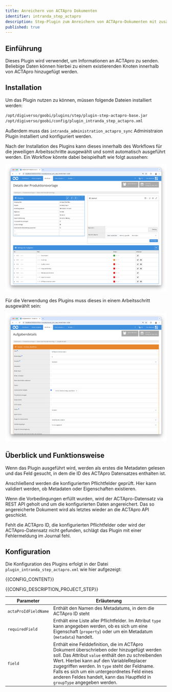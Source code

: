 ```yaml
---
title: Anreichern von ACTApro Dokumenten
identifier: intranda_step_actapro
description: Step-Plugin zum Anreichern von ACTApro-Dokumenten mit zusätzlichen Metadaten
published: true
---
```


## Einführung

Dieses Plugin wird verwendet, um Informationen an ACTApro zu senden. Beliebige Daten können hierbei zu einem existierenden Knoten innerhalb von ACTApro hinzugefügt werden.


## Installation
Um das Plugin nutzen zu können, müssen folgende Dateien installiert werden:

```bash
/opt/digiverso/goobi/plugins/step/plugin-step-actapro-base.jar
/opt/digiverso/goobi/config/plugin_intranda_step_actapro.xml
```

Außerdem muss das `intranda_administration_actapro_sync` Administraion Plugin installiert und konfiguriert werden.

Nach der Installation des Plugins kann dieses innerhalb des Workflows für die jeweiligen Arbeitsschritte ausgewählt und somit automatisch ausgeführt werden. Ein Workflow könnte dabei beispielhaft wie folgt aussehen:

![Beispielhafter Aufbau eines Workflows](screen1_de.png)

Für die Verwendung des Plugins muss dieses in einem Arbeitsschritt ausgewählt sein:

![Konfiguration des Arbeitsschritts für die Nutzung des Plugins](screen2_de.png)


## Überblick und Funktionsweise

Wenn das Plugin ausgeführt wird, werden als erstes die Metadaten gelesen und das Feld gesucht, in dem die ID des ACTApro Datensatzes enthalten ist.

Anschließend werden die konfigurierten Pflichtfelder geprüft. Hier kann validiert werden, ob Metadaten oder Eigenschaften existieren. 

Wenn die Vorbedingungen erfüllt wurden, wird der ACTApro-Datensatz via REST API geholt und um die konfigurierten Daten angereichert.
Das so angereicherte Dokument wird als letztes wieder an die ACTApro API geschickt.

Fehlt die ACTApro ID, die konfigurierten Pflichtfelder oder wird der ACTApro-Datensatz nicht gefunden, schlägt das Plugin mit einer Fehlermeldung im Journal fehl.


## Konfiguration
Die Konfiguration des Plugins erfolgt in der Datei `plugin_intranda_step_actapro.xml` wie hier aufgezeigt:

{{CONFIG_CONTENT}}

{{CONFIG_DESCRIPTION_PROJECT_STEP}}

Parameter               | Erläuterung
------------------------|------------------------------------
`actaProIdFieldName`    | Enthält den Namen des Metadatums, in dem die ACTApro ID steht
`requiredField`         | Enthält eine Liste aller Pflichtfelder. Im Attribut `type` kann angegeben werden, ob es sich um eine Eigenschaft (`property`) oder um ein Metadatum (`metadata`) handelt. 
`field`                 | Enthält eine Felddefinition, die im ACTApro Dokument überschrieben oder hinzugefügt werden soll. Das Attribut `value` enthält den zu schreibenden Wert. Hierbei kann auf den VariableReplacer zugegriffen werden. In `type` steht der Feldname. Falls es sich um ein untergeordnetes Feld eines anderen Feldes handelt, kann das Hauptfeld in `groupType` angegeben werden. 
